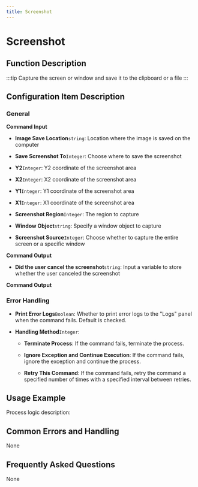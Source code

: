```yaml
---
title: Screenshot
---
```


# Screenshot

## Function Description

:::tip 
Capture the screen or window and save it to the clipboard or a file
:::

## Configuration Item Description

### General

**Command Input**

- **Image Save Location**`string`: Location where the image is saved on the computer

- **Save Screenshot To**`Integer`: Choose where to save the screenshot

- **Y2**`Integer`: Y2 coordinate of the screenshot area

- **X2**`Integer`: X2 coordinate of the screenshot area

- **Y1**`Integer`: Y1 coordinate of the screenshot area

- **X1**`Integer`: X1 coordinate of the screenshot area

- **Screenshot Region**`Integer`: The region to capture

- **Window Object**`string`: Specify a window object to capture

- **Screenshot Source**`Integer`: Choose whether to capture the entire screen or a specific window


**Command Output**

- **Did the user cancel the screenshot**`string`: Input a variable to store whether the user canceled the screenshot


**Command Output**

### Error Handling

- **Print Error Logs**`Boolean`: Whether to print error logs to the "Logs" panel when the command fails. Default is checked. 

- **Handling Method**`Integer`:

    - **Terminate Process**: If the command fails, terminate the process.

    - **Ignore Exception and Continue Execution**: If the command fails, ignore the exception and continue the process.

    - **Retry This Command**: If the command fails, retry the command a specified number of times with a specified interval between retries.

## Usage Example

Process logic description:

## Common Errors and Handling

None

## Frequently Asked Questions

None


